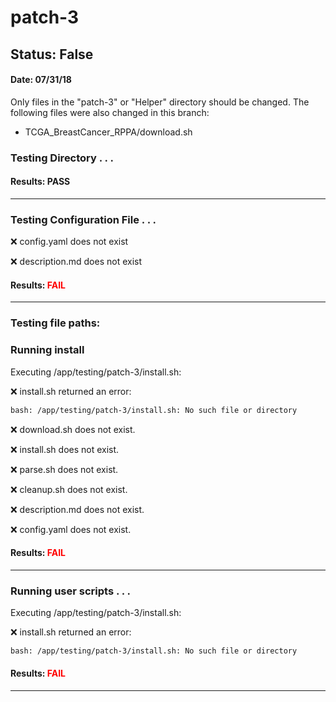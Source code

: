 # patch-3
## Status: False
#### Date: 07/31/18
Only files in the "patch-3" or "Helper" directory should be changed. The following files were also changed in this branch:
- TCGA_BreastCancer_RPPA/download.sh
### Testing Directory . . .

#### Results: PASS
---
### Testing Configuration File . . .

&#10060;	 config.yaml does not exist

&#10060;	description.md does not exist

#### Results: **<font color="red">FAIL</font>**
---

### Testing file paths:

### Running install

Executing /app/testing/patch-3/install.sh: 

&#10060;	install.sh returned an error:
```bash
bash: /app/testing/patch-3/install.sh: No such file or directory
```

&#10060;	download.sh does not exist.

&#10060;	install.sh does not exist.

&#10060;	parse.sh does not exist.

&#10060;	cleanup.sh does not exist.

&#10060;	description.md does not exist.

&#10060;	config.yaml does not exist.

#### Results: **<font color="red">FAIL</font>**
---
### Running user scripts . . .

Executing /app/testing/patch-3/install.sh: 

&#10060;	install.sh returned an error:
```bash
bash: /app/testing/patch-3/install.sh: No such file or directory
```

#### Results: **<font color="red">FAIL</font>**
---
